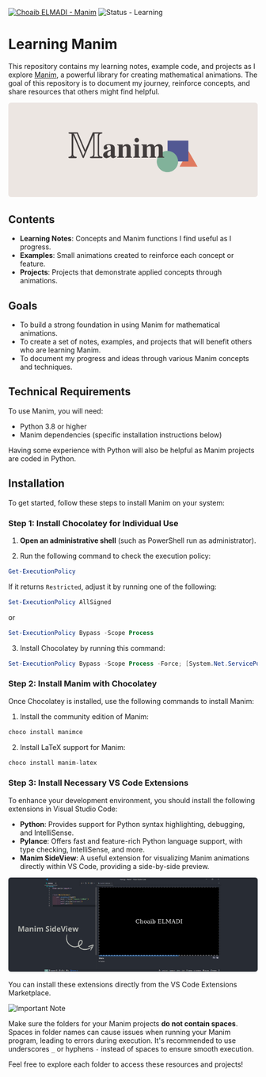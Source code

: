 [![Choaib ELMADI - Manim](https://img.shields.io/badge/Choaib_ELMADI-Manim-8800dd)](https://elmadichoaib.vercel.app) ![Status - Learning](https://img.shields.io/badge/Status-Learning-2bd729)

# Learning Manim

This repository contains my learning notes, example code, and projects as I explore [Manim](https://www.manim.community/), a powerful library for creating mathematical animations. The goal of this repository is to document my journey, reinforce concepts, and share resources that others might find helpful.

<div align="center">

![Manim](./Images/manim.png)

</div>

## Contents

- **Learning Notes**: Concepts and Manim functions I find useful as I progress.
- **Examples**: Small animations created to reinforce each concept or feature.
- **Projects**: Projects that demonstrate applied concepts through animations.

## Goals

- To build a strong foundation in using Manim for mathematical animations.
- To create a set of notes, examples, and projects that will benefit others who are learning Manim.
- To document my progress and ideas through various Manim concepts and techniques.

## Technical Requirements

To use Manim, you will need:

- Python 3.8 or higher
- Manim dependencies (specific installation instructions below)

Having some experience with Python will also be helpful as Manim projects are coded in Python.

## Installation

To get started, follow these steps to install Manim on your system:

### Step 1: Install Chocolatey for Individual Use

1. **Open an administrative shell** (such as PowerShell run as administrator).

2. Run the following command to check the execution policy:

```powershell
Get-ExecutionPolicy
```

If it returns `Restricted`, adjust it by running one of the following:

```powershell
Set-ExecutionPolicy AllSigned
```

or

```powershell
Set-ExecutionPolicy Bypass -Scope Process
```

3. Install Chocolatey by running this command:

```powershell
Set-ExecutionPolicy Bypass -Scope Process -Force; [System.Net.ServicePointManager]::SecurityProtocol = [System.Net.ServicePointManager]::SecurityProtocol -bor 3072; iex ((New-Object System.Net.WebClient).DownloadString('https://community.chocolatey.org/install.ps1'))
```

### Step 2: Install Manim with Chocolatey

Once Chocolatey is installed, use the following commands to install Manim:

1. Install the community edition of Manim:

```powershell
choco install manimce
```

2. Install LaTeX support for Manim:

```powershell
choco install manim-latex
```

### Step 3: Install Necessary VS Code Extensions

To enhance your development environment, you should install the following extensions in Visual Studio Code:

- **Python**: Provides support for Python syntax highlighting, debugging, and IntelliSense.
- **Pylance**: Offers fast and feature-rich Python language support, with type checking, IntelliSense, and more.
- **Manim SideView**: A useful extension for visualizing Manim animations directly within VS Code, providing a side-by-side preview.

<div align="center">

![Manim SideView](./Images/manim-sideview.png)

</div>

You can install these extensions directly from the VS Code Extensions Marketplace.

![Important Note](https://img.shields.io/badge/⚠︎_Important_Note-fb151a?style=for-the-badge)

Make sure the folders for your Manim projects **do not contain spaces**. Spaces in folder names can cause issues when running your Manim program, leading to errors during execution. It's recommended to use underscores `_` or hyphens `-` instead of spaces to ensure smooth execution.

Feel free to explore each folder to access these resources and projects!
